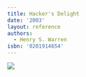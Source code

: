 ```yaml
---
title: Hacker's Delight
date: '2003'
layout: reference
authors:
  - Henry S. Warren
isbn: '0201914654'
---
```

![](/media/books/hackers-delight.jpg)
